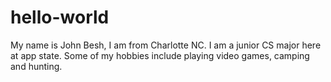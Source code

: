 # hello-world
My name is John Besh, I am from Charlotte NC. I am a junior CS major here at app state. Some of my hobbies include playing video games, camping and hunting.
